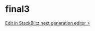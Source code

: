 # final3

[Edit in StackBlitz next generation editor ⚡️](https://stackblitz.com/~/github.com/ydideh810/final3)